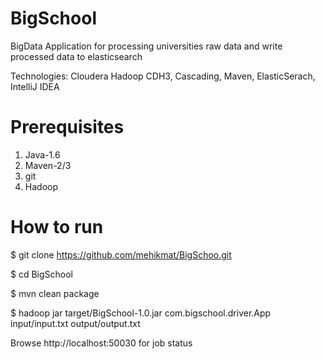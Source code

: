 BigSchool
=========

BigData Application for processing universities raw data and write processed data to elasticsearch

Technologies: Cloudera Hadoop CDH3, Cascading, Maven, ElasticSerach, IntelliJ IDEA

Prerequisites
===============
1. Java-1.6
2. Maven-2/3
3. git
4. Hadoop

How to run
===============
$ git clone https://github.com/mehikmat/BigSchoo.git

$ cd BigSchool

$ mvn clean package

$ hadoop jar target/BigSchool-1.0.jar com.bigschool.driver.App input/input.txt output/output.txt


Browse http://localhost:50030 for job status



